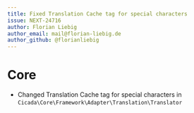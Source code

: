 ```yaml
---
title: Fixed Translation Cache tag for special characters
issue: NEXT-24716
author: Florian Liebig
author_email: mail@florian-liebig.de
author_github: @florianliebig
---
```

# Core
* Changed Translation Cache tag for special characters in `Cicada\Core\Framework\Adapter\Translation\Translator`
